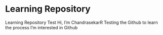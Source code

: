 # Learning Repository
Learning Repository Test
Hi, I’m ChandrasekarR
Testing the Github to learn the process
I’m interested in Github


